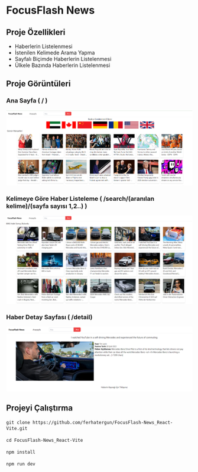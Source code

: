 # FocusFlash News

## Proje Özellikleri

- Haberlerin Listelenmesi
- İstenilen Kelimede Arama Yapma
- Sayfalı Biçimde Haberlerin Listelenmesi
- Ülkele Bazında Haberlerin Listelenmesi

## Proje Görüntüleri
### Ana Sayfa ( / )
![alt text](https://github.com/ferhatergun/FocusFlash-News_React-Vite/blob/main/githubPhoto/home.PNG)
### Kelimeye Göre Haber Listeleme ( /search/(aranılan kelime)/(sayfa sayısı 1,2..) )
![alt text](https://github.com/ferhatergun/FocusFlash-News_React-Vite/blob/main/githubPhoto/search.PNG)
### Haber Detay Sayfası ( /detail)
![alt text](https://github.com/ferhatergun/FocusFlash-News_React-Vite/blob/main/githubPhoto/detail.PNG)

## Projeyi Çalıştırma
````
git clone https://github.com/ferhatergun/FocusFlash-News_React-Vite.git

cd FocusFlash-News_React-Vite

npm install

npm run dev
````
